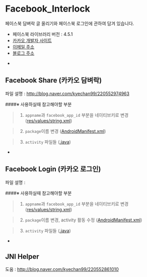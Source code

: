 # Facebook_Interlock
페이스북 담벼락 글 올리기와 페이스북 로그인에 관하여 담겨 있습니다.
+ 페이스북 라이브러리 버전 : 4.5.1
+ [카카오 개발자 사이트](https://developers.facebook.com/)
+ [이메일 주소](kyechan99@naver.com)
+ [블로그 주소](blog.naver.com/kyechan99)


-



## Facebook Share (카카오 담벼락)
파일 설명 : http://blog.naver.com/kyechan99/220552974963

####※ 사용하실때 참고해야할 부분
>1. ```appname```과 ```facebook_app_id``` 부분을 네이티브키로 변경 ([res/values/string.xml](https://github.com/kyechan99/Facebook_Interlock/blob/master/facebookShare/res/values/strings.xml))

>2. ```package```이름 변경 ([AndroidManifest.xml](https://github.com/kyechan99/Facebook_Interlock/blob/master/facebookShare/AndroidManifest.xml))

>3. ```activity``` 파일들 ([.java](https://github.com/kyechan99/Facebook_Interlock/blob/master/facebookShare/src/org/cocos2dx/cpp/AppActivity.java))


-




## Facebook Login (카카오 로그인)
파일 설명 : 

####※ 사용하실때 참고해야할 부분
>1. ```appname```과 ```facebook_app_id``` 부분을 네이티브키로 변경 ([res/values/string.xml](https://github.com/kyechan99/Facebook_Interlock/blob/master/facebookLogin/res/values/strings.xml))

>2. ```package```이름 변경, activity 활동 수정 ([AndroidManifest.xml](https://github.com/kyechan99/Facebook_Interlock/blob/master/facebookLogin/AndroidManifest.xml))

>3. ```activity``` 파일들 ([.java](https://github.com/kyechan99/Facebook_Interlock/tree/master/facebookLogin/src/org/cocos2dx/cpp))




-


## JNI Helper
도움 : http://blog.naver.com/kyechan99/220552861010

